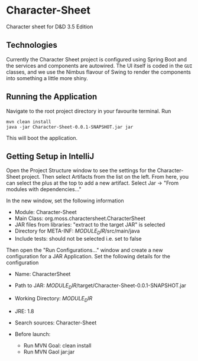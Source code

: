 # Character-Sheet
Character sheet for D&D 3.5 Edition

## Technologies ##
Currently the Character Sheet project is configured using Spring Boot and the services and components are autowired. The UI itself is coded in the `GUI` classes, and we use the Nimbus flavour of Swing to render the components into something a little more shiny.

## Running the Application ##
Navigate to the root project directory in your favourite terminal. Run

    mvn clean install
    java -jar Character-Sheet-0.0.1-SNAPSHOT.jar jar
    
This will boot the application.

## Getting Setup in IntelliJ ##
Open the Project Structure window to see the settings for the Character-Sheet project. Then select Artifacts from the list on the left. From here, you can select the plus at the top to add a new artifact. Select Jar -> "From modules with dependencies…"

In the new window, set the following information

* Module: Character-Sheet
* Main Class: org.moss.charactersheet.CharacterSheet
* JAR files from libraries: "extract to the target JAR" is selected
* Directory for META-INF: $MODULE_DIR$/src/main/java
* Include tests: should not be selected i.e. set to false

Then open the "Run Configurations…" window and create a new configuration for a JAR Application. Set the following details for the configuration

* Name: CharacterSheet
* Path to JAR: $MODULE_DIR$/target/Character-Sheet-0.0.1-SNAPSHOT.jar
* Working Directory: $MODULE_DIR$
* JRE: 1.8
* Search sources: Character-Sheet

* Before launch:
    * Run MVN Goal: clean install
    * Run MVN Gaol jar:jar
